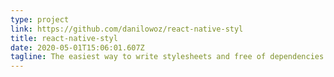 ```yaml
---
type: project
link: https://github.com/danilowoz/react-native-styl
title: react-native-styl
date: 2020-05-01T15:06:01.607Z
tagline: The easiest way to write stylesheets and free of dependencies.
---
```

